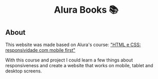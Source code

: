 <h1 align="center">Alura Books 📚</h1>

<h2>About</h2>
<p>This website was made based on Alura's course: <a href="https://cursos.alura.com.br/course/html-css-responsividade-mobile-first">"HTML e CSS: responsividade com mobile first"</a></p>
<p>With this course and project I could learn a few things about responsiveness and create a website that works on mobile, tablet and desktop screens.</p> 
